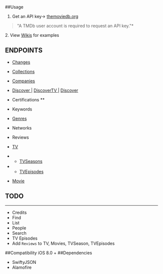 
##Usage

1. Get an API key-> <a href="themoviedb.org">themoviedb.org</a>
<blockquote>
<p>"A TMDb user account is required to request an API key."*</p>
</blockquote>
2. View <a href="https://github.com/gkye/TheMovieDatabaseSwiftWrapper/wiki">Wikis</a> for examples 
<br>


## ENDPOINTS
* <a href="https://github.com/gkye/TheMovieDatabaseSwiftWrapper/wiki/Changes">Changes</a>
* <a href="https://github.com/gkye/TheMovieDatabaseSwiftWrapper/wiki/Collections"> Collections </a>
* <a href="https://github.com/gkye/TheMovieDatabaseSwiftWrapper/wiki/Companies"> Companies </a>
* <a href="https://github.com/gkye/TheMovieDatabaseSwiftWrapper/wiki/Discover"> Discover </a>
| <a href="https://github.com/gkye/TheMovieDatabaseSwiftWrapper/wiki/DiscoverTV"> DiscoverTV </a> |
<a href="https://github.com/gkye/TheMovieDatabaseSwiftWrapper/wiki/DiscoverMovie"> Discover </a>
* Certifications **
* Keywords
* <a href="https://github.com/gkye/TheMovieDatabaseSwiftWrapper/wiki/Genres"> Genres </a>
* Networks
* Reviews 
* <a href="https://github.com/gkye/TheMovieDatabaseSwiftWrapper/wiki/TV">TV</a>
* * <a href="https://github.com/gkye/TheMovieDatabaseSwiftWrapper/wiki/TVSeasons">TVSeasons</a>
* * <a href="https://github.com/gkye/TheMovieDatabaseSwiftWrapper/wiki/TVEpisodes">TVEpisodes</a>

* <a href="https://github.com/gkye/TheMovieDatabaseSwiftWrapper/wiki/Movie">Movie</a>

## TODO
---------
* Credits 
* Find 
* List 
* People 
* Search 
* TV Episodes
* Add `Reviews` to TV, Movies, TVSeason, TVEpisodes

##Compatibility
iOS 8.0 +
##Dependencies
* SwiftyJSON
* Alamofire
